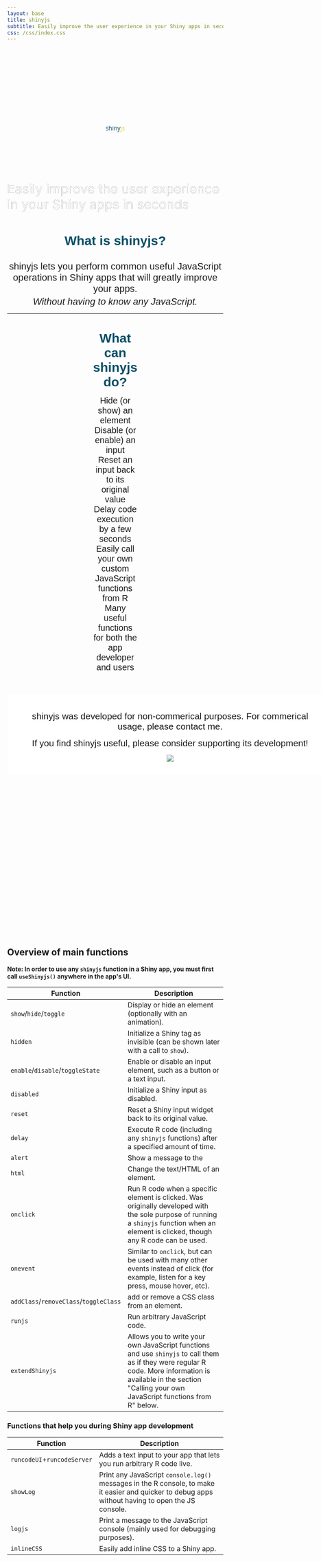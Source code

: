 ```yaml
---
layout: base
title: shinyjs
subtitle: Easily improve the user experience in your Shiny apps in seconds
css: /css/index.css
---
```


<div style="
    text-align: center;
    margin-top: 90px;

    background: #17baef;

    font-family: 'Open Sans';
    padding: 100px;
"><div style="    font-size: 120px;    font-weight: 800;"><span style="
    color: #074f66;
  ">shiny</span><span style="color: #efcd17;">js</span></div>
  <div style="
    font-size: 30px;
    color: #fff;
    text-shadow: 0px 0px 0px black;
">Easily improve the user experience in your Shiny apps in seconds</div>
</div>

<div>

<div style="
    text-align: center;
    color: #074f66;
    margin-top: 50px;
    font-size: 30px;
    font-weight: bold;
    font-family: arial;
">What is shinyjs?</div>
<div style="
    font-size: 22px;
    text-align: center;
    margin-left: auto;
    font-family: Arial;
    margin-top: 30px;
    margin-right: auto;
">shinyjs lets you perform common useful JavaScript operations in Shiny apps that will greatly improve your apps.<span style="
    margin-top: 4px;
    display: block;
    font-style: italic;
  ">Without having to know any JavaScript.</span></div></div>
  
  
  
<hr/>

<div id="what-it-does" style="
    font-family: arial;
    padding: 0 200px;
    font-size: 20px;
    margin-top: 0;
    text-align: center;
    margin-left: auto;
    margin-right: auto;
"><span style="
    font-size: 30px;
    color: #074f66;
    display: block;
    font-weight: bold;
    margin-top: 40px;
">What can shinyjs do?</span><div style="
    /* width: 500px; */
    margin-top: 15px;
    /* margin: 0 auto; */
    /* text-align: left; */
">
  <div style="
"><i class="fa fa-eye"></i>Hide (or show) an element</div><div><i class="fa fa-ban"></i>Disable (or enable) an input</div><div><i class="fa fa-repeat"></i>Reset an input back to its original value</div><div><i class="fa fa-clock-o"></i>Delay code execution by a few seconds</div><div><i class="fa fa-globe"></i>Easily call your own custom JavaScript functions from R</div><div><i class="fa fa-check"></i>Many useful functions for both the app developer and users</div></div></div>

<div style="
    margin-bottom: 400px;
    margin-top: 50px;
    background: #fff;
    text-align: center;
    padding: 40px 30px 10px;
    font-size: 21px;
    font-family: arial;
    width: 700px;
    margin-left: auto;
    border-radius: 4px;
    margin-right: auto;
">shinyjs was developed for non-commerical purposes. For commerical usage, please contact me.<span style="
    display: block;
    margin-top: 15px;
">If you find shinyjs useful, please consider supporting its development!</span>
<p align="center" style="
    margin-top: 15px;
">
  <a href="https://www.paypal.com/cgi-bin/webscr?cmd=_s-xclick&amp;hosted_button_id=5ETAMYQ3JSPEU">
    <img src="https://www.paypalobjects.com/en_US/i/btn/btn_donate_LG.gif">
  </a>
</p>
</div>

<h2 id="overview-main">Overview of main functions</h2>

**Note: In order to use any `shinyjs` function in a Shiny app, you must first call `useShinyjs()` anywhere in the app's UI.**

| Function | Description |
|---------------------|----------------------------------------------------|
| `show`/`hide`/`toggle` | Display or hide an element (optionally with an animation). |
| `hidden` | Initialize a Shiny tag as invisible (can be shown later with a call to `show`). |
| `enable`/`disable`/`toggleState` | Enable or disable an input element, such as a button or a text input. |
| `disabled` | Initialize a Shiny input as disabled. |
| `reset` | Reset a Shiny input widget back to its original value. |
| `delay` | Execute R code (including any `shinyjs` functions) after a specified amount of time. |
| `alert` | Show a message to the  |
| `html` | Change the text/HTML of an element. |
| `onclick` | Run R code when a specific element is clicked. Was originally developed with the sole purpose of running a `shinyjs` function when an element is clicked, though any R code can be used. |
| `onevent` | Similar to `onclick`, but can be used with many other events instead of click (for example, listen for a key press, mouse hover, etc). |
| `addClass`/`removeClass`/`toggleClass` | add or remove a CSS class from an element. |
| `runjs` | Run arbitrary JavaScript code. |
| `extendShinyjs` | Allows you to write your own JavaScript functions and use `shinyjs` to call them as if they were regular R code. More information is available in the section "Calling your own JavaScript functions from R" below. |

### Functions that help you during Shiny app development

| Function | Description |
|---------------------|----------------------------------------------------|
| `runcodeUI`+`runcodeServer` | Adds a text input to your app that lets you run arbitrary R code live. |
| `showLog` | Print any JavaScript `console.log()` messages in the R console, to make it easier and quicker to debug apps without having to open the JS console. |
| `logjs` | Print a message to the JavaScript console (mainly used for debugging purposes). |
| `inlineCSS` | Easily add inline CSS to a Shiny app. |
